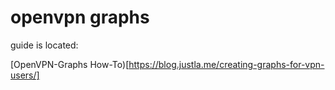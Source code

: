 # openvpn graphs

guide is located:

[OpenVPN-Graphs How-To)[https://blog.justla.me/creating-graphs-for-vpn-users/]
